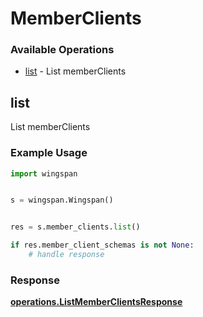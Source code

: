 # MemberClients

### Available Operations

* [list](#list) - List memberClients

## list

List memberClients

### Example Usage

```python
import wingspan


s = wingspan.Wingspan()


res = s.member_clients.list()

if res.member_client_schemas is not None:
    # handle response
```


### Response

**[operations.ListMemberClientsResponse](../../models/operations/listmemberclientsresponse.md)**

